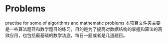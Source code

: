 # Problems
practise for some of algorithms and mathematic problems
本项目文件夹主要是一些算法题目和数学题目的练习，目的是为了提高对数据结构的掌握和算法的高效应用，也包括最基础的数学功底，每日一题或者是几道题目。
